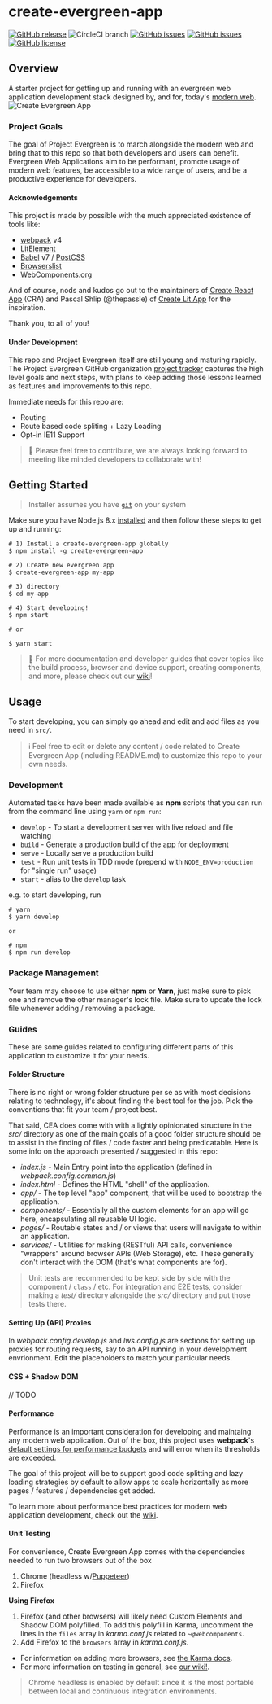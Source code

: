 # create-evergreen-app
[![GitHub release](https://img.shields.io/github/tag/ProjectEvergreen/create-evergreen-app.svg)](https://github.com/ProjectEvergreen/create-evergreen-app/tags)
![CircleCI branch](https://img.shields.io/circleci/project/github/ProjectEvergreen/create-evergreen-app/master.svg?style=plastic)
[![GitHub issues](https://img.shields.io/github/issues-raw/ProjectEvergreen/create-evergreen-app.svg)](https://github.com/ProjectEvergreen/create-evergreen-app/issues)
[![GitHub issues](https://img.shields.io/github/issues-pr-raw/ProjectEvergreen/create-evergreen-app.svg)](https://github.com/ProjectEvergreen/create-evergreen-app/issues)
[![GitHub license](https://img.shields.io/badge/license-MIT-blue.svg)](https://raw.githubusercontent.com/ProjectEvergreen/create-evergreen-app/master/LICENSE.md)

## Overview
A starter project for getting up and running with an evergreen web application development stack designed by, and for, today's [modern web](https://github.com/ProjectEvergreen/create-evergreen-app/wiki/Browser-Support-Matrix#evergreen-browsers).
![Create Evergreen App](https://s3.amazonaws.com/uploads.thegreenhouse.io/project-evergreen/create-evergreen-app-github-repo-banner.png)

### Project Goals
The goal of Project Evergreen is to march alongside the modern web and bring that to this repo so that both developers and users can benefit.  Evergreen Web Applications aim to be performant, promote usage of modern web features, be accessible to a wide range of users, and be a productive experience for developers.

#### Acknowledgements
This project is made by possible with the much appreciated existence of tools like:
- [webpack](https://webpack.js.org/) v4
- [LitElement](https://github.com/Polymer/lit-element)
- [Babel](https://babeljs.io/) v7 / [PostCSS](https://github.com/postcss/postcss)
- [Browserslist](https://github.com/browserslist/browserslist)
- [WebComponents.org](https://www.webcomponents.org/)

And of course, nods and kudos go out to the maintainers of [Create React App](https://github.com/facebook/create-react-app) (CRA) and Pascal Shlip (@thepassle) of [Create Lit App](https://github.com/thepassle/create-lit-app) for the inspiration.

Thank you, to all of you!

#### Under Development
This repo and Project Evergreen itself are still young and maturing rapidly.  The Project Evergreen GitHub organization [project tracker](https://github.com/ProjectEvergreen/project-evergreen/projects) captures the high level goals and next steps, with plans to keep adding those lessons learned as features and improvements to this repo.

Immediate needs for this repo are:
- Routing
- Route based code spliting + Lazy Loading
- Opt-in IE11 Support

> 🙏 Please feel free to contribute, we are always looking forward to meeting like minded developers to collaborate with!

## Getting Started
> Installer assumes you have [`git`](https://git-scm.com/) on your system

Make sure you have Node.js 8.x [installed](https://nodejs.org/) and then follow these steps to get up and running:
```shell
# 1) Install a create-evergreen-app globally
$ npm install -g create-evergreen-app

# 2) Create new evergreen app
$ create-evergreen-app my-app

# 3) directory
$ cd my-app

# 4) Start developing!
$ npm start

# or

$ yarn start
```

> 📖 For more documentation and developer guides that cover topics like the build process, browser and device support, creating components, and more, please check out our [wiki](https://github.com/ProjectEvergreen/create-evergreen-app/wiki)!

## Usage
To start developing, you can simply go ahead and edit and add files as you need in `src/`.

> ℹ️ Feel free to edit or delete any content / code related to Create Evergreen App (including README.md) to customize this repo to your own needs.

### Development
Automated tasks have been made available as **npm** scripts that you can run from the command line using `yarn` or `npm run`:
- `develop` - To start a development server with live reload and file watching
- `build` - Generate a production build of the app for deployment
- `serve` - Locally serve a production build
- `test` - Run unit tests in TDD mode (prepend with `NODE_ENV=production` for "single run" usage)
- `start` - alias to the `develop` task

e.g. to start developing, run
```shell
# yarn
$ yarn develop

or

# npm
$ npm run develop
```

### Package Management
Your team may choose to use either **npm** or **Yarn**, just make sure to pick one and remove the other manager's lock file.  Make sure to update the lock file whenever adding / removing a package.

### Guides
These are some guides related to configuring different parts of this application to customize it for your needs.

#### Folder Structure
There is no right or wrong folder structure per se as with most decisions relating to technology, it's about finding the best tool for the job.  Pick the conventions that fit your team / project best.

That said, CEA does come with with a lightly opinionated structure in the _src/_ directory as one of the main goals of a good folder structure should be to assist in the finding of  files / code faster and being predicatable.  Here is some info on the approach presented / suggested in this repo:
- _index.js_ - Main Entry point into the application (defined in _webpack.config.common.js_)
- _index.html_ - Defines the HTML "shell" of the application.
- _app/_ - The top level "app" component, that will be used to bootstrap the application.
- _components/_ - Essentially all the custom elements for an app will go here, encapsulating all reusable UI logic.
- _pages/_ - Routable states and / or views that users will navigate to within an application.
- _services/_ - Utilities for making (RESTful) API calls, convenience "wrappers" around browser APIs (Web Storage), etc.  These generally don't interact with the DOM (that's what components are for).

> Unit tests are recommended to be kept side by side with the component / `class` / etc.  For integration and E2E tests, consider making a _test/_ directory alongside the _src/_ directory and put those tests there.

#### Setting Up (API) Proxies
In _webpack.config.develop.js_ and _lws.config.js_ are sections for setting up proxies for routing requests, say to an API running in your development envrionment.  Edit the placeholders to match your particular needs.

#### CSS + Shadow DOM
// TODO

#### Performance
Performance is an important consideration for developing and maintaing any modern web application.  Out of the box, this project uses **webpack**'s [default settings for performance budgets](https://webpack.js.org/configuration/performance/) and will error when its thresholds are exceeded.

The goal of this project will be to support good code splitting and lazy loading strategies by default to allow apps to scale horizontally as more pages / features / dependencies get added.

To learn more about performance best practices for modern web application development, check out the [wiki](https://github.com/ProjectEvergreen/create-evergreen-app/wiki/Performance).

#### Unit Testing
For convenience, Create Evergreen App comes with the dependencies needed to run two browsers out of the box
1. Chrome (headless w/[Puppeteer](https://github.com/GoogleChrome/puppeteer/))
1. Firefox

**Using Firefox**
1. Firefox (and other browsers) will likely need Custom Elements and Shadow DOM polyfilled.  To add this polyfill in Karma, uncomment the lines in the `files` array in _karma.conf.js_ related to  `~@webcomponents`.
1. Add Firefox to the `browsers` array in _karma.conf.js_.

- For information on adding more browsers, see [the Karma docs](http://karma-runner.github.io/3.0/config/browsers.html).
- For more information on testing in general, see [our wiki!](https://github.com/ProjectEvergreen/create-evergreen-app/wiki).

> Chrome headless is enabled by default since it is the most portable between local and continuous integration environments.